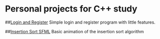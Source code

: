 # Personal projects for C++ study

##[Login and Register](https://github.com/ghidella/cpp-projects/tree/main/login_registration)
Simple login and register program with little features.

##[Insertion Sort SFML](https://github.com/ghidella/cpp-projects/tree/main/insertion_sort)
Basic animation of the insertion sort algorithm